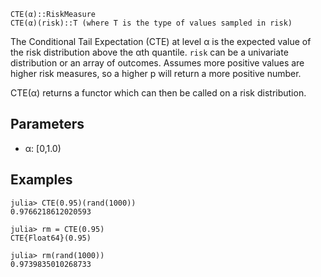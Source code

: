 ```
CTE(α)::RiskMeasure
CTE(α)(risk)::T (where T is the type of values sampled in risk)
```

The Conditional Tail Expectation (CTE) at level α is the expected value of the risk distribution above the αth quantile. `risk` can be a univariate distribution or an array of outcomes. Assumes more positive values are higher risk measures, so a higher p will return a more positive number.

CTE(α) returns a functor which can then be called on a risk distribution.

## Parameters

  * α: [0,1.0)

## Examples

```julia-repl
julia> CTE(0.95)(rand(1000))
0.9766218612020593

julia> rm = CTE(0.95)
CTE{Float64}(0.95)

julia> rm(rand(1000))
0.9739835010268733
```
